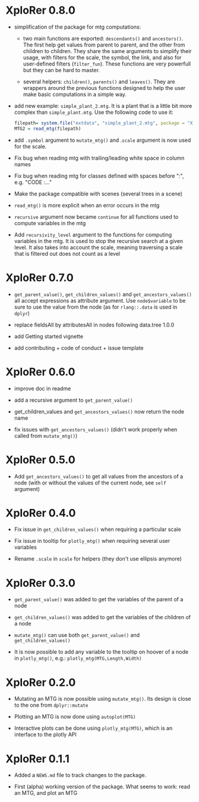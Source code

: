 # XploRer 0.8.0

* simplification of the package for mtg computations:

  - two main functions are exported: `descendants()` and `ancestors()`. The first help get values from parent to parent, and the other from children to children. They share the same arguments to simplify their usage, with filters for the scale, the symbol, the link, and also for user-defined filters (`filter_fun`). These functions are very powerfull but they can be hard to master. 
  
  - several helpers: `children()`, `parents()` and `leaves()`. They are wrappers around the previous functions designed to help the user make basic computations in a simple way.

* add new example: `simple_plant_2.mtg`. It is a plant that is a little bit more complex than `simple_plant.mtg`. Use the following code to use it:

  ```r
  filepath= system.file("extdata", "simple_plant_2.mtg", package = "XploRer")
  MTG2 = read_mtg(filepath)
  ```

* add `.symbol` argument to `mutate_mtg()` and .`scale` argument is now used for the scale.

* Fix bug when reading mtg with trailing/leading white space in column names

* Fix bug when reading mtg for classes defined with spaces before ":", e.g. "CODE :…"

* Make the package compatible with scenes (several trees in a scene)

* `read_mtg()` is more explicit when an error occurs in the mtg

* `recursive` argument now became `continue` for all functions used to compute variables in the mtg

* Add `recursivity_level` argument to the functions for computing variables in the mtg. It is used to stop the recursive search at a given level. It also takes into account the scale, meaning traversing a scale that is filtered out does not count as a level


# XploRer 0.7.0

* `get_parent_value()`, `get_children_values()` and `get_ancestors_values()` all accept expressions as attribute argument. Use `node$variable` to be sure to use the value from the node (as for `rlang::.data` is used in `dplyr`)

* replace fieldsAll by attributesAll in nodes following data.tree 1.0.0

* add Getting started vignette 

* add contributing + code of conduct + issue template


# XploRer 0.6.0

* improve doc in readme 

* add a recursive argument to `get_parent_value()`

* get_children_values and `get_ancestors_values()` now return the node name

* fix issues with `get_ancestors_values()` (didn't work properly when called from `mutate_mtg()`)


# XploRer 0.5.0

 * Add `get_ancestors_values()` to get all values from the ancestors of a node (with or without the values of the current node, see `self` argument) 

# XploRer 0.4.0

* Fix issue in `get_children_values()` when requiring a particular scale

* Fix issue in tooltip for `plotly_mtg()` when requiring several user variables

* Rename `.scale` in `scale` for helpers (they don't use ellipsis anymore)

# XploRer 0.3.0

* `get_parent_value()` was added to get the variables of the parent of a node

* `get_children_values()` was added to get the variables of the children of a node

* `mutate_mtg()` can use both `get_parent_value()` and `get_children_values()`

* It is now possible to add any variable to the tooltip on hoover of a node in `plotly_mtg()`, e.g.: `plotly_mtg(MTG,Length,Width)`

# XploRer 0.2.0

* Mutating an MTG is now possible using `mutate_mtg()`. Its design is close to the one from `dplyr::mutate`

* Plotting an MTG is now done using `autoplot(MTG)`  

* Interactive plots can be done using `plotly_mtg(MTG)`, which is an interface to the plotly API

# XploRer 0.1.1

* Added a `NEWS.md` file to track changes to the package.  

* First (alpha) working version of the package. What seems to work: read an MTG, and plot an MTG

